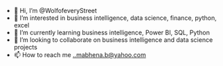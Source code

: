 - 👋 Hi, I’m @WolfofeveryStreet
- 👀 I’m interested in business intelligence, data science, finance, python, excel
- 🌱 I’m currently learning business intelligence, Power BI, SQL, Python
- 💞️ I’m looking to collaborate on business intelligence and data science projects
- 📫 How to reach me ..mabhena.b@yahoo.com

<!---
WolfofeveryStreet/WolfofeveryStreet is a ✨ special ✨ repository because its `README.md` (this file) appears on your GitHub profile.
You can click the Preview link to take a look at your changes.
--->
